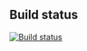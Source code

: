 ## Build status
[![Build status](https://ci.appveyor.com/api/projects/status/srpqccs4ku7js1lh/branch/master?svg=true)](https://ci.appveyor.com/project/dbolkensteyn/sonar-msbuild-runner/branch/master)
